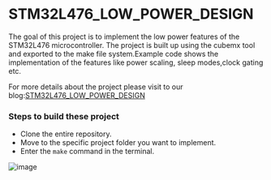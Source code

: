 # STM32L476_LOW_POWER_DESIGN

The goal of this project is to implement the low power features of the STM32L476 microcontroller. The project is built up using the cubemx tool and exported to the make file system.Example code shows the implementation of the features like power scaling, sleep modes,clock gating etc.

For more details about the project please visit to our blog:[STM32L476_LOW_POWER_DESIGN](https://openembeddedlab.blogspot.com/2023/02/stm32l476-low-power-design-part-1power.html)

### Steps to build these project
* Clone the entire repository.
* Move to the specific project folder you want to implement.
* Enter the ```make``` command in the terminal.


![image](https://user-images.githubusercontent.com/42150715/221431363-48bf0c17-b1f6-4870-be3a-0334437a82da.png)
